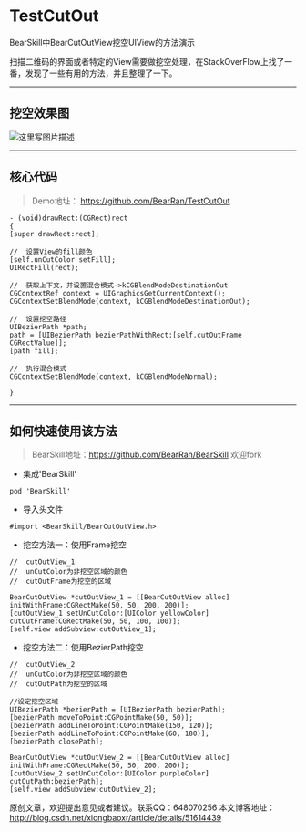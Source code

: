 # TestCutOut
BearSkill中BearCutOutView挖空UIView的方法演示


扫描二维码的界面或者特定的View需要做挖空处理，在StackOverFlow上找了一番，发现了一些有用的方法，并且整理了一下。


----------


挖空效果图
-----

![这里写图片描述](http://img.blog.csdn.net/20160608171511437)


----------


核心代码
----

> Demo地址： https://github.com/BearRan/TestCutOut

```
- (void)drawRect:(CGRect)rect
{
[super drawRect:rect];

//  设置View的fill颜色
[self.unCutColor setFill];
UIRectFill(rect);

//  获取上下文，并设置混合模式->kCGBlendModeDestinationOut
CGContextRef context = UIGraphicsGetCurrentContext();
CGContextSetBlendMode(context, kCGBlendModeDestinationOut);

//  设置挖空路径
UIBezierPath *path;
path = [UIBezierPath bezierPathWithRect:[self.cutOutFrame CGRectValue]];
[path fill];

//  执行混合模式
CGContextSetBlendMode(context, kCGBlendModeNormal);

}
```


----------


如何快速使用该方法
---------
> BearSkill地址：https://github.com/BearRan/BearSkill
> 欢迎fork

- 集成'BearSkill'
```
pod 'BearSkill'
```
- 导入头文件
```
#import <BearSkill/BearCutOutView.h>
```
- 挖空方法一：使用Frame挖空
```
//  cutOutView_1
//  unCutColor为非挖空区域的颜色
//  cutOutFrame为挖空的区域

BearCutOutView *cutOutView_1 = [[BearCutOutView alloc] initWithFrame:CGRectMake(50, 50, 200, 200)];
[cutOutView_1 setUnCutColor:[UIColor yellowColor] cutOutFrame:CGRectMake(50, 50, 100, 100)];
[self.view addSubview:cutOutView_1];
```
- 挖空方法二：使用BezierPath挖空
```
//  cutOutView_2
//  unCutColor为非挖空区域的颜色
//  cutOutPath为挖空的区域

//设定挖空区域
UIBezierPath *bezierPath = [UIBezierPath bezierPath];
[bezierPath moveToPoint:CGPointMake(50, 50)];
[bezierPath addLineToPoint:CGPointMake(150, 120)];
[bezierPath addLineToPoint:CGPointMake(60, 180)];
[bezierPath closePath];

BearCutOutView *cutOutView_2 = [[BearCutOutView alloc] initWithFrame:CGRectMake(50, 50, 200, 200)];
[cutOutView_2 setUnCutColor:[UIColor purpleColor] cutOutPath:bezierPath];
[self.view addSubview:cutOutView_2];
```

原创文章，欢迎提出意见或者建议。联系QQ：648070256
本文博客地址：http://blog.csdn.net/xiongbaoxr/article/details/51614439